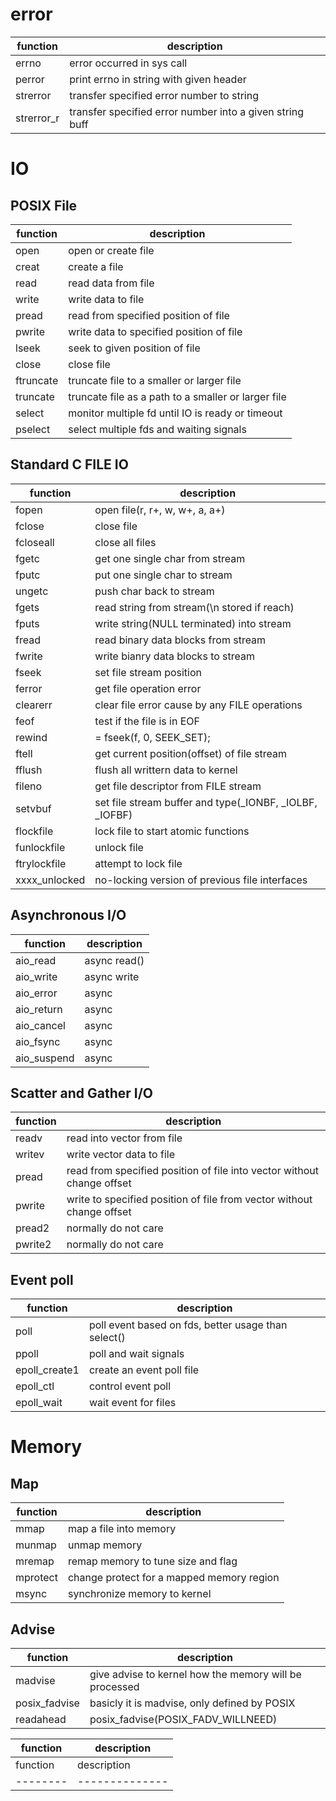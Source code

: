 # error
function   | description
--------   | --------------
errno      | error occurred in sys call
perror     | print errno in string with given header
strerror   | transfer specified error number to string
strerror_r | transfer specified error number into a given string buff

# IO
## POSIX File

function  | description
--------  | --------------
open      | open or create file
creat     | create a file
read      | read data from file
write     | write data to file
pread     | read from specified position of file
pwrite    | write data to specified position of file
lseek     | seek to given position of file
close     | close file
ftruncate | truncate file to a smaller or larger file
truncate  | truncate file as a path to a smaller or larger file
select    | monitor multiple fd until IO is ready or timeout
pselect   | select multiple fds and waiting signals

## Standard C FILE IO
function      | description
--------      | --------------
fopen         | open file(r, r+, w, w+, a, a+)
fclose        | close file
fcloseall     | close all files
fgetc         | get one single char from stream
fputc         | put one single char to stream
ungetc        | push char back to stream
fgets         | read string from stream(\n stored if reach)
fputs         | write string(NULL terminated) into stream
fread         | read binary data blocks from stream
fwrite        | write bianry data blocks to stream
fseek         | set file stream position
ferror        | get file operation error
clearerr      | clear file error cause by any FILE operations
feof          | test if the file is in EOF
rewind        | = fseek(f, 0, SEEK_SET);
ftell         | get current position(offset) of file stream
fflush        | flush all writtern data to kernel
fileno        | get file descriptor from FILE stream
setvbuf       | set file stream buffer and type(_IONBF, _IOLBF, _IOFBF)
flockfile     | lock file to start atomic functions
funlockfile   | unlock file
ftrylockfile  | attempt to lock file
xxxx_unlocked | no-locking version of previous file interfaces


## Asynchronous I/O

function | description
-------- | --------------
aio_read | async read()
aio_write | async write
aio_error | async 
aio_return | async
aio_cancel | async
aio_fsync | async
aio_suspend | async

## Scatter and Gather I/O
function | description
-------- | --------------
readv    | read into vector from file
writev   | write vector data to file
pread    | read from specified position of file into vector without change offset
pwrite   | write to specified position of file from vector without change offset
pread2   | normally do not care
pwrite2  | normally do not care

## Event poll
function      | description
--------      | --------------
poll          | poll event based on fds, better usage than select()
ppoll         | poll and wait signals
epoll_create1 | create an event poll file
epoll_ctl     | control event poll
epoll_wait    | wait event for files

# Memory
## Map
function   | description
--------   | --------------
mmap | map a file into memory
munmap | unmap memory
mremap | remap memory to tune size and flag
mprotect | change protect for a mapped memory region
msync | synchronize memory to kernel

## Advise
function   | description
--------   | --------------
madvise | give advise to kernel how the memory will be processed
posix_fadvise | basicly it is madvise, only defined by POSIX
readahead | posix_fadvise(POSIX_FADV_WILLNEED)


function   | description
--------   | --------------
function   | description
--------   | --------------
